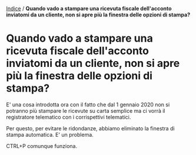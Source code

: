 [Indice](index.html) / **Quando vado a stampare una ricevuta fiscale dell'acconto inviatomi da un cliente, non si apre più la finestra delle opzioni di stampa?**

# Quando vado a stampare una ricevuta fiscale dell'acconto inviatomi da un cliente, non si apre più la finestra delle opzioni di stampa?

E' una cosa introdotta ora con il fatto che dal 1 gennaio 2020 non si potranno più stampare le ricevute su carta semplice ma ci vorrà il registratore telematico con i corrispettivi telematici.

Per questo, per evitare le ridondanze, abbiamo eliminato la finestra di stampa automatica. E' un problema.

CTRL+P comunque funziona.